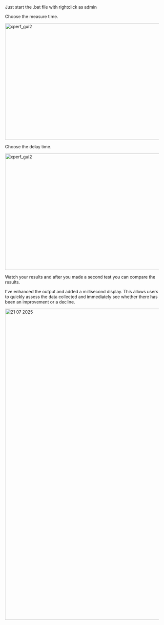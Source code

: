 Just start the .bat file with rightclick as admin

Choose the measure time.

<img width="719" height="382" alt="xperf_gui2" src="https://github.com/user-attachments/assets/72905189-dd41-447f-a5cf-835f8d9e75ce" />

Choose the delay time.

<img width="719" height="382" alt="xperf_gui2" src="https://github.com/user-attachments/assets/b660bfb3-306a-4acb-ae1d-315f3c37d531" />


Watch your results and after you made a second test you can compare the results.


I've enhanced the output and added a millisecond display. This allows users to quickly assess the data collected and immediately see whether there has been an improvement or a decline.

<img width="1920" height="1020" alt="21 07 2025" src="https://github.com/user-attachments/assets/14589b65-218a-4ec3-91af-140906e1c695" />
